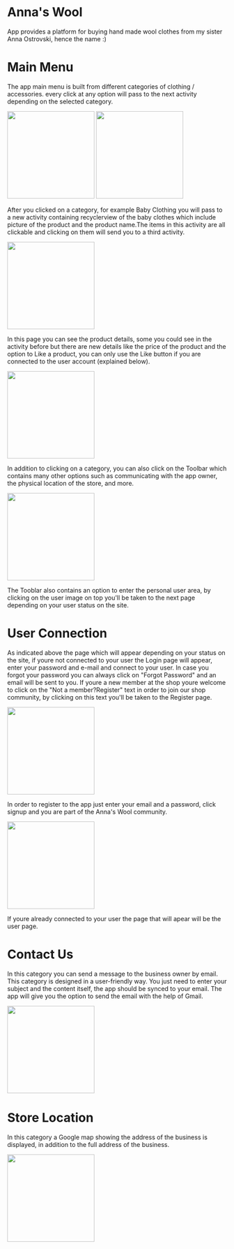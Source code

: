 # Anna's Wool
App provides a platform for buying hand made wool clothes
from my sister Anna Ostrovski, hence the name :)

# Main Menu
The app main menu is built from different categories of clothing / accessories. every click at any option will pass to the next activity depending on the selected category. 

<img src="images/main1.png" width=200>     <img src="images/main2.png" width=200> 

After you clicked on a category, for example Baby Clothing you will pass to a new activity containing recyclerview of the baby clothes which include picture of the product and the product name.The items in this activity are all clickable and clicking on them will send you to a third activity.

<img src="images/second1.png" width=200> 

In this page you can see the product details, some you could see in the activity before but there are new details like the price of the product and the option to Like a product, you can only use the Like button if you are connected to the user account (explained below).

<img src="images/third.png" width=200>

In addition to clicking on a category, you can also click on the Toolbar which contains many other options such as communicating with the app owner, the physical location of the store, and more.

<img src="images/main3.png" width=200>

The Tooblar also contains an option to enter the personal user area, by clicking on the user image on top you'll be taken to the next page depending on your user status on the site.

# User Connection
As indicated above the page which will appear depending on your status on the site, if youre not connected to your user the Login page will appear, enter your password and e-mail and connect to your user. In case you forgot your password you can always click on "Forgot Password" and an email will be sent to you. If youre a new member at the shop youre welcome to click on the "Not a member?Register" text in order to join our shop community, by clicking on this text you'll be taken to the Register page. 

<img src="images/login1.png" width=200>

In order to register to the app just enter your email and a password, click signup and you are part of the Anna's Wool community.

<img src="images/register1.png" width=200>

If youre already connected to your user the page that will apear will be the user page. 

# Contact Us
In this category you can send a message to the business owner by email. This category is designed in a user-friendly way. You just need to enter your subject and the content itself, the app should be synced to your email. The app will give you the option to send the email with the help of Gmail.

<img src="images/contactus.png" width=200>

# Store Location
In this category a Google map showing the address of the business is displayed, in addition to the full address of the business.

<img src="images/location1.png" width=200>


